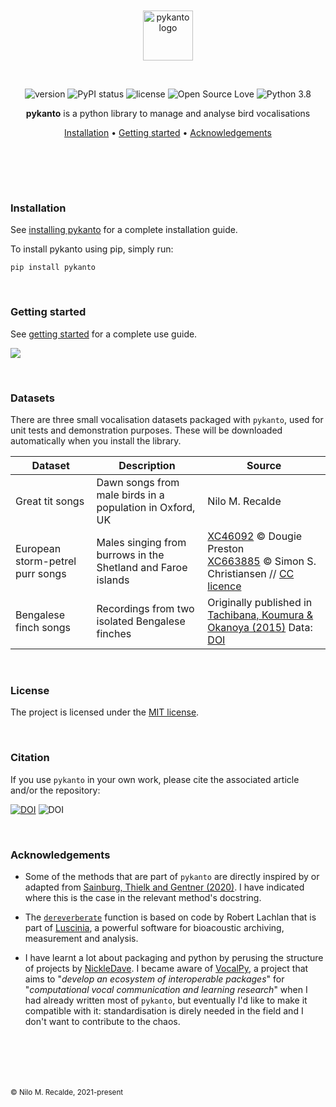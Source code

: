 <br>
<br>
<div align='center'>

<a href="https://nilomr.github.io/pykanto">
    <img src="https://raw.githubusercontent.com/nilomr/pykanto/2c1613a928c4f98ce982176e52ddadc23e043834/docs/custom/pykanto-logo-grey-04.svg?token=AOQJBIQLQ4VKUF4V7NFYLKTD3TWVG" alt="pykanto logo" title="pykanto" height="80" style="padding-bottom:1em !important;" />
</a>

<br>
<br>

![version](https://img.shields.io/badge/package_version-0.1.2-orange)
![PyPI status](https://img.shields.io/pypi/status/ansicolortags.svg)
![license](https://img.shields.io/github/license/mashape/apistatus.svg)
![Open Source Love](https://img.shields.io/badge/open%20source-♡-lightgrey)
![Python 3.8](https://img.shields.io/badge/python-3.8%20|%203.9%20|%203.10-blue.svg)

**pykanto** is a python library to manage and analyse bird vocalisations

[Installation](#installation) •
[Getting started](#getting-started) •
[Acknowledgements](#acknowledgements)
# ㅤ

</div>

### Installation

See [installing pykanto](https://nilomr.github.io/pykanto/_build/html/contents/installation.html) for a complete installation guide.

To install pykanto using pip, simply run:
```
pip install pykanto
```
<br>

### Getting started

See [getting
started](https://nilomr.github.io/pykanto) for a
complete use guide.

![](https://nilomr.github.io/pykanto/_build/html/_images/labelapp.gif)


<br>

### Datasets
There are three small vocalisation datasets packaged with `pykanto`, used
for unit tests and demonstration purposes. These will be downloaded automatically
when you install the library.

| Dataset                          | Description                                                  | Source                                                                                                                                                                                              |
| -------------------------------- | ------------------------------------------------------------ | --------------------------------------------------------------------------------------------------------------------------------------------------------------------------------------------------- |
| Great tit songs                  | Dawn songs from male birds in a population in Oxford, UK     | Nilo M. Recalde                                                                                                                                                                                     |
| European storm-petrel purr songs | Males singing from burrows in the Shetland and Faroe islands | [XC46092](https://xeno-canto.org/46092) © Dougie Preston <br> [XC663885](https://xeno-canto.org/663885) © Simon S. Christiansen // [CC licence](https://creativecommons.org/licenses/by-nc-nd/2.5/) |
| Bengalese finch songs            | Recordings from two isolated Bengalese finches               | Originally published in [Tachibana, Koumura & Okanoya (2015)](https://link.springer.com/article/10.1007/s00359-015-1046-z) Data: [DOI](https://osf.io/r6paq/)                                       |

<br>

### License
The project is licensed under the [MIT license](./LICENSE).

<br>

### Citation
If you use `pykanto` in your own work, please cite the associated article and/or
the repository:

[![DOI](https://zenodo.org/badge/239354937.svg)](https://zenodo.org/badge/latestdoi/239354937)
![DOI](https://img.shields.io/badge/DOI-coming%20soon-yellow)

<br>

### Acknowledgements

- Some of the methods that are part of `pykanto` are directly inspired by or adapted from
[Sainburg, Thielk and Gentner
(2020)](https://doi.org/10.1371/journal.pcbi.1008228). I have indicated where
this is the case in the relevant method's docstring.

- The
[`dereverberate`](https://github.com/nilomr/pykanto/blob/b11f3b59301f444f8098d76da96cc87bd9cb624b/pykanto/signal/filter.py#L14)
function is based on code by Robert Lachlan that is part of
[Luscinia](https://rflachlan.github.io/Luscinia/), a powerful software for
bioacoustic archiving, measurement and analysis.
  
- I have learnt a lot about packaging and python by perusing the structure of
projects by [NickleDave](https://github.com/NickleDave/NickleDave). I became
aware of [VocalPy](https://github.com/vocalpy), a project that aims to "_develop
an ecosystem of interoperable packages_" for "_computational vocal
communication and learning research_" when I
had already written most of `pykanto`, but eventually I'd like to make it
compatible with it: standardisation is
direly needed in the field and I don't want to contribute to the chaos.


# ㅤ
<sub>© Nilo M. Recalde, 2021-present</sub>


